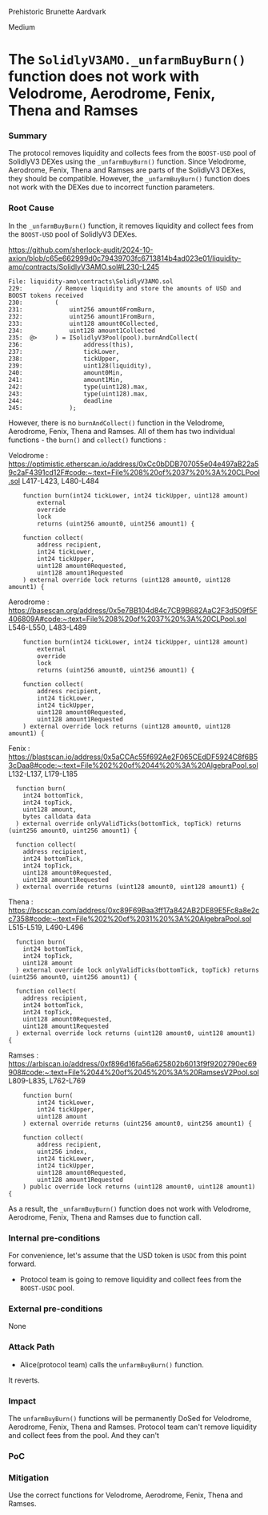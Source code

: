 Prehistoric Brunette Aardvark

Medium

# The `SolidlyV3AMO._unfarmBuyBurn()` function does not work with Velodrome, Aerodrome, Fenix, Thena and Ramses

### Summary
The protocol removes liquidity and collects fees from the `BOOST-USD` pool of SolidlyV3 DEXes using the `_unfarmBuyBurn()` function. Since Velodrome, Aerodrome, Fenix, Thena and Ramses are parts of the SolidlyV3 DEXes, they should be compatible. However, the `_unfarmBuyBurn()` function does not work with the DEXes due to incorrect function parameters.

### Root Cause
In the `_unfarmBuyBurn()` function, it removes liquidity and collect fees from the `BOOST-USD` pool of SolidlyV3 DEXes.

https://github.com/sherlock-audit/2024-10-axion/blob/c65e662999d0c79439703fc6713814b4ad023e01/liquidity-amo/contracts/SolidlyV3AMO.sol#L230-L245
```solidity
File: liquidity-amo\contracts\SolidlyV3AMO.sol
229:         // Remove liquidity and store the amounts of USD and BOOST tokens received
230:         (
231:             uint256 amount0FromBurn,
232:             uint256 amount1FromBurn,
233:             uint128 amount0Collected,
234:             uint128 amount1Collected
235:  @>     ) = ISolidlyV3Pool(pool).burnAndCollect(
236:                 address(this),
237:                 tickLower,
238:                 tickUpper,
239:                 uint128(liquidity),
240:                 amount0Min,
241:                 amount1Min,
242:                 type(uint128).max,
243:                 type(uint128).max,
244:                 deadline
245:             );
```

However, there is no `burnAndCollect()` function in the Velodrome, Aerodrome, Fenix, Thena and Ramses.
All of them has two individual functions - the `burn()` and `collect()` functions :

Velodrome : https://optimistic.etherscan.io/address/0xCc0bDDB707055e04e497aB22a59c2aF4391cd12F#code:~:text=File%208%20of%2037%20%3A%20CLPool.sol L417-L423, L480-L484
```solidity
    function burn(int24 tickLower, int24 tickUpper, uint128 amount)
        external
        override
        lock
        returns (uint256 amount0, uint256 amount1) {

    function collect(
        address recipient,
        int24 tickLower,
        int24 tickUpper,
        uint128 amount0Requested,
        uint128 amount1Requested
    ) external override lock returns (uint128 amount0, uint128 amount1) {
```

Aerodrome : https://basescan.org/address/0x5e7BB104d84c7CB9B682AaC2F3d509f5F406809A#code:~:text=File%208%20of%2037%20%3A%20CLPool.sol L546-L550, L483-L489
```solidity
    function burn(int24 tickLower, int24 tickUpper, uint128 amount)
        external
        override
        lock
        returns (uint256 amount0, uint256 amount1) {

    function collect(
        address recipient,
        int24 tickLower,
        int24 tickUpper,
        uint128 amount0Requested,
        uint128 amount1Requested
    ) external override lock returns (uint128 amount0, uint128 amount1) {
```

Fenix : https://blastscan.io/address/0x5aCCAc55f692Ae2F065CEdDF5924C8f6B53cDaa8#code:~:text=File%202%20of%2044%20%3A%20AlgebraPool.sol L132-L137, L179-L185
```solidity
  function burn(
    int24 bottomTick,
    int24 topTick,
    uint128 amount,
    bytes calldata data
  ) external override onlyValidTicks(bottomTick, topTick) returns (uint256 amount0, uint256 amount1) {

  function collect(
    address recipient,
    int24 bottomTick,
    int24 topTick,
    uint128 amount0Requested,
    uint128 amount1Requested
  ) external override returns (uint128 amount0, uint128 amount1) {
```

Thena : https://bscscan.com/address/0xc89F69Baa3ff17a842AB2DE89E5Fc8a8e2cc7358#code:~:text=File%202%20of%2031%20%3A%20AlgebraPool.sol L515-L519, L490-L496
```solidity
  function burn(
    int24 bottomTick,
    int24 topTick,
    uint128 amount
  ) external override lock onlyValidTicks(bottomTick, topTick) returns (uint256 amount0, uint256 amount1) {

  function collect(
    address recipient,
    int24 bottomTick,
    int24 topTick,
    uint128 amount0Requested,
    uint128 amount1Requested
  ) external override lock returns (uint128 amount0, uint128 amount1) {
```

Ramses : https://arbiscan.io/address/0xf896d16fa56a625802b6013f9f9202790ec69908#code:~:text=File%2044%20of%2045%20%3A%20RamsesV2Pool.sol L809-L835, L762-L769

```solidity
    function burn(
        int24 tickLower,
        int24 tickUpper,
        uint128 amount
    ) external override returns (uint256 amount0, uint256 amount1) {

    function collect(
        address recipient,
        uint256 index,
        int24 tickLower,
        int24 tickUpper,
        uint128 amount0Requested,
        uint128 amount1Requested
    ) public override lock returns (uint128 amount0, uint128 amount1) {
```

As a result, the `_unfarmBuyBurn()` function does not work with Velodrome, Aerodrome, Fenix, Thena and Ramses due to function call.

### Internal pre-conditions

For convenience, let's assume that the USD token is `USDC` from this point forward.
- Protocol team is going to remove liquidity and collect fees from the `BOOST-USDC` pool. 

### External pre-conditions

None

### Attack Path

- Alice(protocol team) calls the `unfarmBuyBurn()` function.

It reverts.

### Impact

The `unfarmBuyBurn()` functions will be permanently DoSed for Velodrome, Aerodrome, Fenix, Thena and Ramses.
Protocol team can't remove liquidity and collect fees from the pool. And they can't 

### PoC

### Mitigation

Use the correct functions for Velodrome, Aerodrome, Fenix, Thena and Ramses.